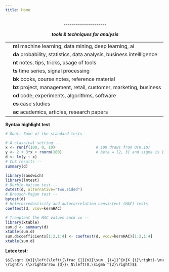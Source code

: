 ```yaml
---
title: Home
---
```

<center>
<i class="mega64-octicon octicon-eye"></i> --------------------- <i class="mega64-octicon octicon-eye"></i>

*__tools & techniques for analysis__*
</center>

|   |   |
|---|---|
|<i class="mega64-octicon octicon-hubot"> </i>| __ml__ machine learning, data mining, deep learning, ai| 
|<i class="mega64-octicon octicon-graph"></i>| __da__ probability, statistics, data analysis, business intellligence|
|<i class="fa fa-pencil fa-4x"></i>| __nt__ notes, tips, tricks, usage of tools|
|<i class="mega64-octicon octicon-pulse"></i>| __ts__ time series, signal processing|
|<i class="fa fa-book fa-4x"></i>| __bk__ books, course notes, reference material|
|<i class="mega64-octicon octicon-telescope"></i>| __bz__ project, management, retail, customer, marketing, business|
|<i class="mega64-octicon octicon-beaker"></i>| __cd__ code, experiments, algorithms, software|
|<i class="mega64-octicon octicon-microscope"></i>| __cs__ case studies|
|<i class="fa fa-graduation-cap fa-4x"></i>| __ac__ academics, articles, research papers|

__Syntax highlight test__

```r
# Goal: Some of the standard tests

# A classical setting --
x <- runif(100, 0, 10)                  # 100 draws from U(0,10)
y <- 2 + 3*x + rnorm(100)               # beta = [2, 3] and sigma is 1
d <- lm(y ~ x)
# CLS results --
summary(d)

library(sandwich)
library(lmtest)
# Durbin-Watson test --
dwtest(d, alternative="two.sided")
# Breusch-Pagan test --
bptest(d)
# Heteroscedasticity and autocorrelation consistent (HAC) tests
coeftest(d, vcov=kernHAC)

# Tranplant the HAC values back in --
library(xtable)
sum.d <- summary(d)
xtable(sum.d)
sum.d$coefficients[1:2,1:4] <- coeftest(d, vcov=kernHAC)[1:2,1:4]
xtable(sum.d)
```


__Latex test:__

`$${\sqrt {n}}\left(\left({\frac {1}{n}}\sum _{i=1}^{n}X_{i}\right)-\mu \right)\ {\xrightarrow {d}}\ N\left(0,\sigma ^{2}\right)$$`


